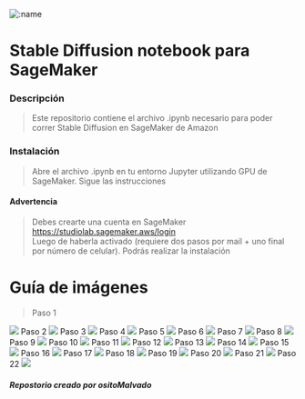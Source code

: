 <img src="https://count.getloli.com/get/@:sageMakerOsitoMalvado" alt=":name" /><br>
# Stable Diffusion notebook para SageMaker
### Descripción
> Este repositorio contiene el archivo .ipynb necesario para poder correr Stable Diffusion en SageMaker de Amazon
### Instalación
> Abre el archivo .ipynb en tu entorno Jupyter utilizando GPU de SageMaker. Sigue las instrucciones
#### Advertencia
> Debes crearte una cuenta en SageMaker
https://studiolab.sagemaker.aws/login
<br>Luego de haberla activado (requiere dos pasos por mail + uno final por número de celular). Podrás realizar la instalación

# Guía de imágenes

> Paso 1
<img src="https://i.imgur.com/Zxc4wNP.png">
Paso 2
<img src="https://i.imgur.com/5yGRqGi.png">
Paso 3
<img src="https://i.imgur.com/z2JOaHO.png">
Paso 4
<img src="https://i.imgur.com/E8bCFKn.png">
Paso 5
<img src="https://i.imgur.com/fAIjpP8.png">
Paso 6
<img src="https://i.imgur.com/T3SusN4.png">
Paso 7
<img src="https://i.imgur.com/TvoQtb7.png">
Paso 8
<img src="https://i.imgur.com/uxE2EtX.png">
Paso 9
<img src="https://i.imgur.com/wN2Aota.png">
Paso 10
<img src="https://i.imgur.com/0KdepAh.png">
Paso 11
<img src="https://i.imgur.com/gIpED3O.png">
Paso 12
<img src="https://i.imgur.com/3I2xIBf.png">
Paso 13
<img src="https://i.imgur.com/1IALIVK.png">
Paso 14
<img src="https://i.imgur.com/ayX2MnU.png">
Paso 15
<img src="https://i.imgur.com/JPYL64D.png">
Paso 16
<img src="https://i.imgur.com/75mh26d.png">
Paso 17
<img src="https://i.imgur.com/Nw8rebV.png">
Paso 18
<img src="https://i.imgur.com/1c9Jvcq.png">
Paso 19
<img src="https://i.imgur.com/MrruhWe.png">
Paso 20
<img src="https://i.imgur.com/a3dCpYJ.png">
Paso 21
<img src="https://i.imgur.com/0pE9Oqe.png">
Paso 22
<img src="https://i.imgur.com/hJWBTUK.jpeg">

##### Repostorio creado por ositoMalvado